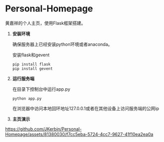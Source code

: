 # Personal-Homepage
黄嘉祥的个人主页，使用Flask框架搭建。

1. **安装环境**

   确保服务器上已经安装python环境或者anaconda。

   安装flask和gevent

   ```pip
   pip install flask
   pip install gevent
   ```

2. **运行服务端**

   在目录下控制台中运行app.py

   ```terminal
   python app.py
   ```

   在浏览器中访问本地回环地址127.0.0.1或者在其他设备上访问服务端的公网ip

3. **主页演示**

https://github.com/JKerbin/Personal-Homepage/assets/81380030/f7cc5eba-5724-4cc7-9627-41f10ea2ea0a


